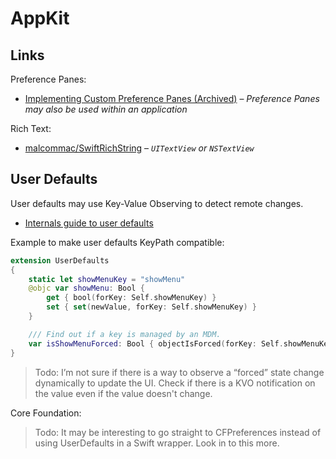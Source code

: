 # AppKit

## Links

Preference Panes:

- [Implementing Custom Preference Panes (Archived)](https://developer.apple.com/library/archive/documentation/UserExperience/Conceptual/PreferencePanes/Tasks/Creation.html#//apple_ref/doc/uid/20000709-CJBDGJFA) – *Preference Panes may also be used within an application*

Rich Text:

- [malcommac/SwiftRichString](https://github.com/malcommac/SwiftRichString) – *`UITextView` or `NSTextView`*

## User Defaults

User defaults may use Key-Value Observing to detect remote changes.

- [Internals guide to user defaults](https://www.vadimbulavin.com/advanced-guide-to-userdefaults-in-swift/)

Example to make user defaults KeyPath compatible:

```swift
extension UserDefaults
{
    static let showMenuKey = "showMenu"
    @objc var showMenu: Bool {
        get { bool(forKey: Self.showMenuKey) }
        set { set(newValue, forKey: Self.showMenuKey) }
    }

    /// Find out if a key is managed by an MDM.
    var isShowMenuForced: Bool { objectIsForced(forKey: Self.showMenuKey) }
}
```

> Todo: I’m not sure if there is a way to observe a “forced” state change dynamically to update the UI. Check if there is a KVO notification on the value even if the value doesn't change.

Core Foundation:

> Todo: It may be interesting to go straight to CFPreferences instead of using UserDefaults in a Swift wrapper.  Look in to this more.

